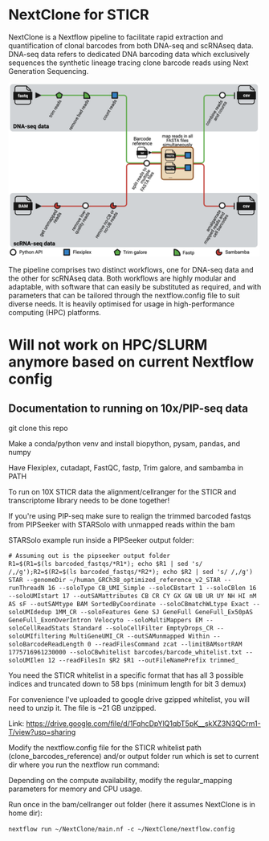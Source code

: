 # NextClone for STICR

NextClone is a Nextflow pipeline to facilitate rapid extraction and quantification 
of clonal barcodes from both DNA-seq and scRNAseq data.
DNA-seq data refers to dedicated DNA barcoding data which exclusively sequences 
the synthetic lineage tracing clone barcode reads using Next Generation Sequencing.

<p> <img src="Nextclone_diagram_v5.png" width="500"/> </p>

The pipeline comprises two distinct workflows, one for DNA-seq data and the other for scRNAseq data. 
Both workflows are highly modular and adaptable, with software that can easily be substituted as required, 
and with parameters that can be tailored through the nextflow.config file to suit diverse needs.
It is heavily optimised for usage in high-performance computing (HPC) platforms.

# Will not work on HPC/SLURM anymore based on current Nextflow config

## Documentation to running on 10x/PIP-seq data

git clone this repo

Make a conda/python venv and install biopython, pysam, pandas, and numpy

Have Flexiplex, cutadapt, FastQC, fastp, Trim galore, and sambamba in PATH

To run on 10X STICR data the alignment/cellranger for the STICR and transcriptome library needs to be done together!

If you're using PIP-seq make sure to realign the trimmed barcoded fastqs from PIPSeeker with STARSolo with unmapped reads within the bam

STARSolo example run inside a PIPSeeker output folder:
```
# Assuming out is the pipseeker output folder
R1=$(R1=$(ls barcoded_fastqs/*R1*); echo $R1 | sed 's/ /,/g');R2=$(R2=$(ls barcoded_fastqs/*R2*); echo $R2 | sed 's/ /,/g')
STAR --genomeDir ~/human_GRCh38_optimized_reference_v2_STAR --runThreadN 16 --soloType CB_UMI_Simple --soloCBstart 1 --soloCBlen 16 --soloUMIstart 17 --outSAMattributes CB CR CY GX GN UB UR UY NH HI nM AS sF --outSAMtype BAM SortedByCoordinate --soloCBmatchWLtype Exact --soloUMIdedup 1MM_CR --soloFeatures Gene SJ GeneFull GeneFull_Ex50pAS GeneFull_ExonOverIntron Velocyto --soloMultiMappers EM --soloCellReadStats Standard --soloCellFilter EmptyDrops_CR --soloUMIfiltering MultiGeneUMI_CR --outSAMunmapped Within --soloBarcodeReadLength 0 --readFilesCommand zcat --limitBAMsortRAM 1775716961230000 --soloCBwhitelist barcodes/barcode_whitelist.txt --soloUMIlen 12 --readFilesIn $R2 $R1 --outFileNamePrefix trimmed_
```

You need the STICR whitelist in a specific format that has all 3 possible indices and truncated down to 58 bps (minimum length for bit 3 demux)

For convenience I've uploaded to google drive gzipped whitelist, you will need to unzip it. The file is ~21 GB unzipped.

Link: https://drive.google.com/file/d/1FqhcDpYlQ1qbT5pK__skXZ3N3QCrm1-T/view?usp=sharing

Modify the nextflow.config file for the STICR whitelist path (clone_barcodes_reference) and/or output folder run which is set to current dir where you run the nextflow run command:

Depending on the compute availability, modify the regular_mapping parameters for memory and CPU usage.

Run once in the bam/cellranger out folder (here it assumes NextClone is in home dir):

`nextflow run ~/NextClone/main.nf -c ~/NextClone/nextflow.config`


<!-- ## Citation -->

<!-- If you use NextClone in your study, please kindly cite our preprint on bioRxiv. -->
